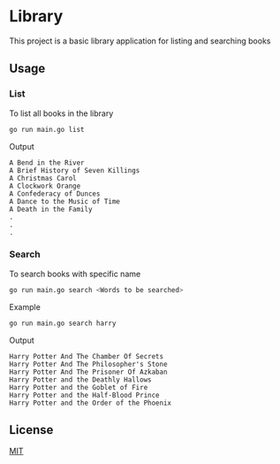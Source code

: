 # Library

This project is a basic library application for listing and searching books

## Usage
### List
To list all books in the library
```bash
go run main.go list
```
Output
```b
A Bend in the River
A Brief History of Seven Killings
A Christmas Carol
A Clockwork Orange
A Confederacy of Dunces
A Dance to the Music of Time
A Death in the Family
.
.
.
```
### Search
To search books with specific name
```bash
go run main.go search <Words to be searched>
```
Example
```bash
go run main.go search harry
```
Output
```
Harry Potter And The Chamber Of Secrets
Harry Potter And The Philosopher's Stone
Harry Potter And The Prisoner Of Azkaban
Harry Potter and the Deathly Hallows
Harry Potter and the Goblet of Fire
Harry Potter and the Half-Blood Prince
Harry Potter and the Order of the Phoenix
```

## License
[MIT](https://choosealicense.com/licenses/mit/)
